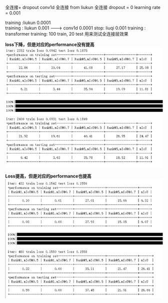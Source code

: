全连接+ dropout
conv1d
全连接 from liukun
全连接 dropout = 0
learning rate = 0.001


training :liukun 0.0001    
training : liukun  0.001  ---> conv1d 0.0001
stop: liuqi 0.001
training : transformer
training: 100 train, 20 test  用来测试全连接层效果


**loss下降，但是对应的performance没有提高**
![mlp](https://raw.githubusercontent.com/LIUQI-creat/pic/main/20221028154001.png)

**Loss提高，但是对应的performance也提高**
![](https://raw.githubusercontent.com/LIUQI-creat/pic/main/20221028155221.png)


<!--stackedit_data:
eyJoaXN0b3J5IjpbMzA5NDkzNDEsLTE5MDk2MzYwMjgsLTE1MD
k2MTU4OTUsODk4NjkzNDUxLC04NDA0OTM3MzZdfQ==
-->